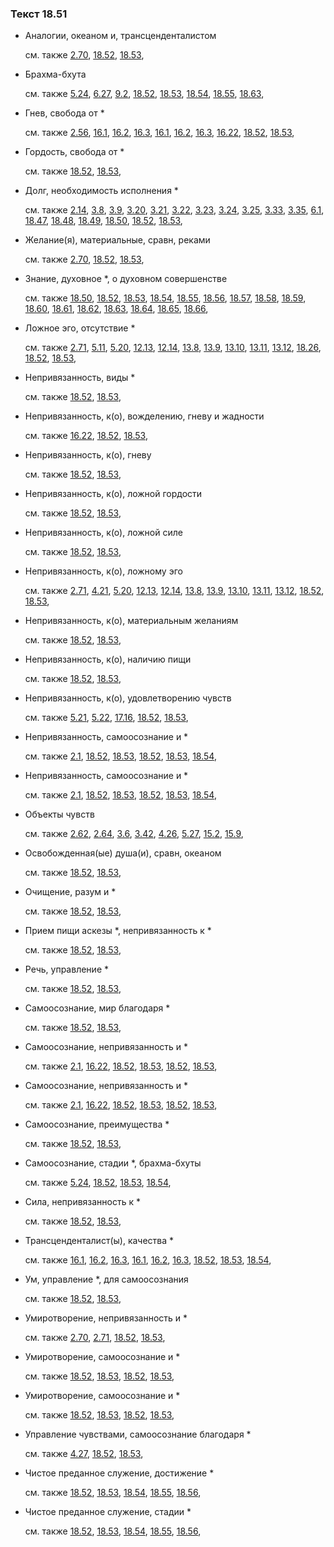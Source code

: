 ### Текст 18.51
	
- Аналогии, океаном и, трансценденталистом

	см. также  [2.70](../02/0270.md),  [18.52](../18/1852.md),  [18.53](../18/1853.md), 
	
- Брахма-бхута

	см. также  [5.24](../05/0524.md),  [6.27](../06/0627.md),  [9.2](../09/0902.md),  [18.52](../18/1852.md),  [18.53](../18/1853.md),  [18.54](../18/1854.md),  [18.55](../18/1855.md),  [18.63](../18/1863.md), 
	
- Гнев, свобода от *

	см. также  [2.56](../02/0256.md),  [16.1](../16/1601.md),  [16.2](../16/1602.md),  [16.3](../16/1603.md),  [16.1](../16/1601.md),  [16.2](../16/1602.md),  [16.3](../16/1603.md),  [16.22](../16/1622.md),  [18.52](../18/1852.md),  [18.53](../18/1853.md), 
	
- Гордость, свобода от *

	см. также  [18.52](../18/1852.md),  [18.53](../18/1853.md), 
	
- Долг, необходимость исполнения *

	см. также  [2.14](../02/0214.md),  [3.8](../03/0308.md),  [3.9](../03/0309.md),  [3.20](../03/0320.md),  [3.21](../03/0321.md),  [3.22](../03/0322.md),  [3.23](../03/0323.md),  [3.24](../03/0324.md),  [3.25](../03/0325.md),  [3.33](../03/0333.md),  [3.35](../03/0335.md),  [6.1](../06/0601.md),  [18.47](../18/1847.md),  [18.48](../18/1848.md),  [18.49](../18/1849.md),  [18.50](../18/1850.md),  [18.52](../18/1852.md),  [18.53](../18/1853.md), 
	
- Желание(я), материальные, сравн, реками

	см. также  [2.70](../02/0270.md),  [18.52](../18/1852.md),  [18.53](../18/1853.md), 
	
- Знание, духовное *, о духовном совершенстве

	см. также  [18.50](../18/1850.md),  [18.52](../18/1852.md),  [18.53](../18/1853.md),  [18.54](../18/1854.md),  [18.55](../18/1855.md),  [18.56](../18/1856.md),  [18.57](../18/1857.md),  [18.58](../18/1858.md),  [18.59](../18/1859.md),  [18.60](../18/1860.md),  [18.61](../18/1861.md),  [18.62](../18/1862.md),  [18.63](../18/1863.md),  [18.64](../18/1864.md),  [18.65](../18/1865.md),  [18.66](../18/1866.md), 
	
- Ложное эго, отсутствие *

	см. также  [2.71](../02/0271.md),  [5.11](../05/0511.md),  [5.20](../05/0520.md),  [12.13](../12/1213.md),  [12.14](../12/1214.md),  [13.8](../13/1308.md),  [13.9](../13/1309.md),  [13.10](../13/1310.md),  [13.11](../13/1311.md),  [13.12](../13/1312.md),  [18.26](../18/1826.md),  [18.52](../18/1852.md),  [18.53](../18/1853.md), 
	
- Непривязанность, виды *

	см. также  [18.52](../18/1852.md),  [18.53](../18/1853.md), 
	
- Непривязанность, к(о), вожделению, гневу и жадности

	см. также  [16.22](../16/1622.md),  [18.52](../18/1852.md),  [18.53](../18/1853.md), 
	
- Непривязанность, к(о), гневу

	см. также  [18.52](../18/1852.md),  [18.53](../18/1853.md), 
	
- Непривязанность, к(о), ложной гордости

	см. также  [18.52](../18/1852.md),  [18.53](../18/1853.md), 
	
- Непривязанность, к(о), ложной силе

	см. также  [18.52](../18/1852.md),  [18.53](../18/1853.md), 
	
- Непривязанность, к(о), ложному эго

	см. также  [2.71](../02/0271.md),  [4.21](../04/0421.md),  [5.20](../05/0520.md),  [12.13](../12/1213.md),  [12.14](../12/1214.md),  [13.8](../13/1308.md),  [13.9](../13/1309.md),  [13.10](../13/1310.md),  [13.11](../13/1311.md),  [13.12](../13/1312.md),  [18.52](../18/1852.md),  [18.53](../18/1853.md), 
	
- Непривязанность, к(о), материальным желаниям

	см. также  [18.52](../18/1852.md),  [18.53](../18/1853.md), 
	
- Непривязанность, к(о), наличию пищи

	см. также  [18.52](../18/1852.md),  [18.53](../18/1853.md), 
	
- Непривязанность, к(о), удовлетворению чувств

	см. также  [5.21](../05/0521.md),  [5.22](../05/0522.md),  [17.16](../17/1716.md),  [18.52](../18/1852.md),  [18.53](../18/1853.md), 
	
- Непривязанность, самоосознание и *

	см. также  [2.1](../02/0201.md),  [18.52](../18/1852.md),  [18.53](../18/1853.md),  [18.52](../18/1852.md),  [18.53](../18/1853.md),  [18.54](../18/1854.md), 
	
- Непривязанность, самоосознание и *

	см. также  [2.1](../02/0201.md),  [18.52](../18/1852.md),  [18.53](../18/1853.md),  [18.52](../18/1852.md),  [18.53](../18/1853.md),  [18.54](../18/1854.md), 
	
- Объекты чувств

	см. также  [2.62](../02/0262.md),  [2.64](../02/0264.md),  [3.6](../03/0306.md),  [3.42](../03/0342.md),  [4.26](../04/0426.md),  [5.27](../05/0527.md),  [15.2](../15/1502.md),  [15.9](../15/1509.md), 
	
- Освобожденная(ые) душа(и), сравн, океаном

	см. также  [18.52](../18/1852.md),  [18.53](../18/1853.md), 
	
- Очищение, разум и *

	см. также  [18.52](../18/1852.md),  [18.53](../18/1853.md), 
	
- Прием пищи аскезы *, непривязанность к *

	см. также  [18.52](../18/1852.md),  [18.53](../18/1853.md), 
	
- Речь, управление *

	см. также  [18.52](../18/1852.md),  [18.53](../18/1853.md), 
	
- Самоосознание, мир благодаря *

	см. также  [18.52](../18/1852.md),  [18.53](../18/1853.md), 
	
- Самоосознание, непривязанность и *

	см. также  [2.1](../02/0201.md),  [16.22](../16/1622.md),  [18.52](../18/1852.md),  [18.53](../18/1853.md),  [18.52](../18/1852.md),  [18.53](../18/1853.md), 
	
- Самоосознание, непривязанность и *

	см. также  [2.1](../02/0201.md),  [16.22](../16/1622.md),  [18.52](../18/1852.md),  [18.53](../18/1853.md),  [18.52](../18/1852.md),  [18.53](../18/1853.md), 
	
- Самоосознание, преимущества *

	см. также  [18.52](../18/1852.md),  [18.53](../18/1853.md), 
	
- Самоосознание, стадии *, брахма-бхуты

	см. также  [5.24](../05/0524.md),  [18.52](../18/1852.md),  [18.53](../18/1853.md),  [18.54](../18/1854.md), 
	
- Сила, непривязанность к *

	см. также  [18.52](../18/1852.md),  [18.53](../18/1853.md), 
	
- Трансценденталист(ы), качества *

	см. также  [16.1](../16/1601.md),  [16.2](../16/1602.md),  [16.3](../16/1603.md),  [16.1](../16/1601.md),  [16.2](../16/1602.md),  [16.3](../16/1603.md),  [18.52](../18/1852.md),  [18.53](../18/1853.md),  [18.54](../18/1854.md), 
	
- Ум, управление *, для самоосознания

	см. также  [18.52](../18/1852.md),  [18.53](../18/1853.md), 
	
- Умиротворение, непривязанность и *

	см. также  [2.70](../02/0270.md),  [2.71](../02/0271.md),  [18.52](../18/1852.md),  [18.53](../18/1853.md), 
	
- Умиротворение, самоосознание и *

	см. также  [18.52](../18/1852.md),  [18.53](../18/1853.md),  [18.52](../18/1852.md),  [18.53](../18/1853.md), 
	
- Умиротворение, самоосознание и *

	см. также  [18.52](../18/1852.md),  [18.53](../18/1853.md),  [18.52](../18/1852.md),  [18.53](../18/1853.md), 
	
- Управление чувствами, самоосознание благодаря *

	см. также  [4.27](../04/0427.md),  [18.52](../18/1852.md),  [18.53](../18/1853.md), 
	
- Чистое преданное служение, достижение *

	см. также  [18.52](../18/1852.md),  [18.53](../18/1853.md),  [18.54](../18/1854.md),  [18.55](../18/1855.md),  [18.56](../18/1856.md), 
	
- Чистое преданное служение, стадии *

	см. также  [18.52](../18/1852.md),  [18.53](../18/1853.md),  [18.54](../18/1854.md),  [18.55](../18/1855.md),  [18.56](../18/1856.md), 
